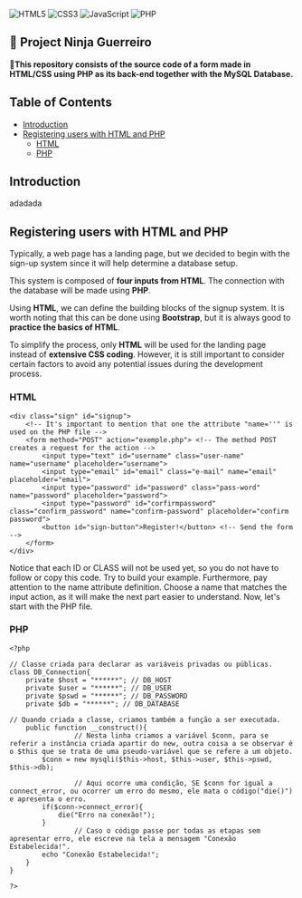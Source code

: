 ![HTML5](https://img.shields.io/badge/html5-%23E34F26.svg?style=for-the-badge&logo=html5&logoColor=white) ![CSS3](https://img.shields.io/badge/css3-%231572B6.svg?style=for-the-badge&logo=css3&logoColor=white) ![JavaScript](https://img.shields.io/badge/javascript-%23323330.svg?style=for-the-badge&logo=javascript&logoColor=%23F7DF1E) ![PHP](https://img.shields.io/badge/php-%23777BB4.svg?style=for-the-badge&logo=php&logoColor=white) 

## 📝 Project Ninja Guerreiro

📜**This repository consists of the source code of a form made in HTML/CSS using PHP as its back-end together with the MySQL Database.**

## Table of Contents

  * [Introduction](#Introduction)
  * [Registering users with HTML and PHP](#sign-up)
    + [HTML](#HTML)
    + [PHP](#PHP)

## Introduction

adadada

## Registering users with HTML and PHP

Typically, a web page has a landing page, but we decided to begin with the sign-up system since it will help determine a database setup.

This system is composed of **four inputs from HTML**. The connection with the database will be made using **PHP**.

Using **HTML**, we can define the building blocks of the signup system. It is worth noting that this can be done using **Bootstrap**, but it is always good to **practice the basics of HTML**.

To simplify the process, only **HTML** will be used for the landing page instead of **extensive CSS coding**. However, it is still important to consider certain factors to avoid any potential issues during the development process.

### HTML

```
<div class="sign" id="signup">
	<!-- It's important to mention that one the attribute "name=''" is used on the PHP file -->
	<form method="POST" action="exemple.php"> <!-- The method POST creates a request for the action -->
		<input type="text" id="username" class="user-name" name="username" placeholder="username">
		<input type="email" id="email" class="e-mail" name="email" placeholder="email">
		<input type="password" id="password" class="pass-word" name="password" placeholder="password">
		<input type="password" id="corfirmpassword" class="confirm_password" name="confirm-password" placeholder="confirm password">
		<button id="sign-button">Register!</button> <!-- Send the form -->
	</form>
</div>
```
Notice that each ID or CLASS will not be used yet, so you do not have to follow or copy this code. Try to build your example. Furthermore, pay attention to the name attribute definition. Choose a name that matches the input action, as it will make the next part easier to understand. Now, let's start with the PHP file.

### PHP

```
<?php

// Classe criada para declarar as variáveis privadas ou públicas.
class DB_Connection{
    private $host = "******"; // DB_HOST
    private $user = "******"; // DB_USER
    private $pswd = "******"; // DB_PASSWORD
    private $db = "******"; // DB_DATABASE

// Quando criada a classe, criamos também a função a ser executada.
    public function __construct(){  
				// Nesta linha criamos a variável $conn, para se referir a instância criada apartir do new, outra coisa a se observar é o $this que se trata de uma pseudo-variável que se refere a um objeto.
        $conn = new mysqli($this->host, $this->user, $this->pswd, $this->db);

				// Aqui ocorre uma condição, SE $conn for igual a connect_error, ou ocorrer um erro do mesmo, ele mata o código("die()") e apresenta o erro.
        if($conn->connect_error){
            die("Erro na conexão!");
        }
				// Caso o código passe por todas as etapas sem apresentar erro, ele escreve na tela a mensagem "Conexão Estabelecida!".
        echo "Conexão Estabelecida!";
    }
}

?> 
```

